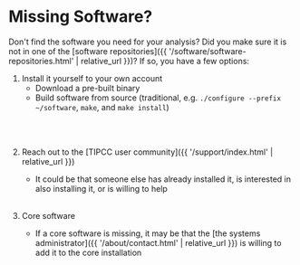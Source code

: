 # Missing Software?

Don't find the software you need for your analysis?
Did you make sure it is not in one of the [software repositories]({{ '/software/software-repositories.html' | relative_url }})?
If so, you have a few options:

1. Install it yourself to your own account
   - Download a pre-built binary
   - Build software from source (traditional, e.g. `./configure --prefix ~/software`, `make`, and `make install`)
<!-- - Build software from source (using Spack, e.g. `spack list` and `spack install pango`) -->
   <br><br>

2. Reach out to the [TIPCC user community]({{ '/support/index.html' | relative_url }})
   - It could be that someone else has already installed it,
     is interested in also installing it, or is willing to help
   <br><br>

3. Core software
   - If a core software is missing, it may be that the [the systems administrator]({{ '/about/contact.html' | relative_url }}) is willing to add it to the core installation
